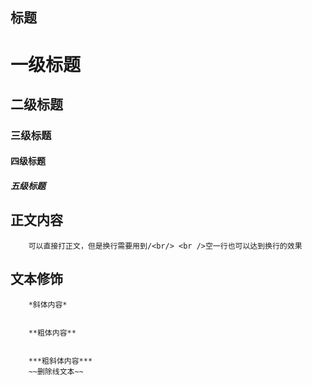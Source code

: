 ## 标题

# 一级标题
## 二级标题
### 三级标题
#### 四级标题
##### 五级标题

## 正文内容
        可以直接打正文，但是换行需要用到/<br/> <br />空一行也可以达到换行的效果

## 文本修饰
        *斜体内容*


        **粗体内容**


        ***粗斜体内容***
        ~~删除线文本~~

